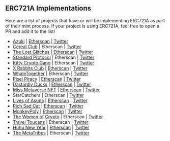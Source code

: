 ## ERC721A Implementations

Here are a list of projects that have or will be implementing ERC721A as part of their mint process. If your project is using ERC721A, feel free to open a PR and add it to the list!

- [Azuki](https://www.azuki.com/) | [Etherscan](https://etherscan.io/address/0xed5af388653567af2f388e6224dc7c4b3241c544) | [Twitter](https://twitter.com/AzukiZen) 
- [Cereal Club](https://www.cerealclub.io/) | Etherscan | [Twitter](https://twitter.com/cerealclubnft)
- [The Lost Glitches](https://playlostglitches.com/) | [Etherscan](https://etherscan.io/address/0x8460bb8eb1251a923a31486af9567e500fc2f43f) | [Twitter](https://twitter.com/TheLostGlitches)
- [Standard Protocol](https://standard.tech/) | Etherscan | [Twitter](https://twitter.com/standardweb3)
- [Kitty Crypto Gang](https://www.kittycryptogang.com/) | Etherscan | [Twitter](https://twitter.com/KittyCryptoGang)
- [X Rabbits Club](https://xrabbits.club/) | [Etherscan](https://etherscan.io/address/0x534d37c630b7e4d2a6c1e064f3a2632739e9ee04) | [Twitter](https://twitter.com/XRabbitsClub)
- [WhaleTogether](https://whaletogether.com/) | Etherscan | [Twitter](https://twitter.com/WhaleTogether)
- [Pixel Piracy](https://pixelpiracy.io/) | [Etherscan](https://etherscan.io/address/0x1af1f96e6cbf2a038b056acac1603170f9967cb5) | [Twitter](https://twitter.com/pixelpiracynft)
- [Dastardly Ducks](https://www.dastardlyducks.com) | [Etherscan](https://etherscan.io/address/0x5472896e283ebcb13924c659c9db594aa9dc05a4#code) | [Twitter](https://www.twitter.com/dastardlyducks)
- [Miss Metaverse NFT](https://www.missmetaverse.io/) | [Etherscan](https://etherscan.io/address/0xdE1Ba923233Fa1736992F7d5824C3B086b86f67c) | [Twitter](https://twitter.com/MissMetaNFT)
- StarCatchers | Etherscan | [Twitter](https://twitter.com/StarcatchersNFT/)
- [Lives of Asuna](https://livesofasuna.com/) | [Etherscan](https://etherscan.io/address/0xaf615b61448691fc3e4c61ae4f015d6e77b6cca8) | [Twitter](https://twitter.com/LivesOfAsuna)
- [Rich Sad Cat](https://richsadcat.xyz/) | [Etherscan](https://etherscan.io/address/0x8dCCd0ac948d4dd262fBD0e679c3d54677F56B34) | [Twitter](https://twitter.com/richsadcatnft)
- [MonkeyPoly](http://monkeypoly.com/) | [Etherscan](https://etherscan.io/address/0xc3d39585afC382527b9192C9032f443524b46457) | [Twitter](https://twitter.com/themonkeypoly)
- [The Women of Crypto](https://womenofcrypto.io/) | Etherscan | [Twitter](https://twitter.com/womenofcrypto_)
- [Travel Toucans](https://www.travelToucans.com/) | Etherscan | [Twitter](https://twitter.com/TravelToucans)
- [Huhu New Year](https://huhunft.com) | [Etherscan](https://etherscan.io/address/0x1c69a454bd92974ffaf67a8a5203dd8223d8fd37) | [Twitter](https://twitter.com/HuhuNFT)
- [The MetaTribes](https://themetatribes.com/) | Etherscan | [Twitter](https://twitter.com/themetatribes)
